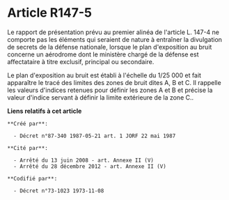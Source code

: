 # Article R147-5

Le rapport de présentation prévu au premier alinéa de l'article L. 147-4 ne comporte pas les éléments qui seraient de nature
à entraîner la divulgation de secrets de la défense nationale, lorsque le plan d'exposition au bruit concerne un aérodrome
dont le ministère chargé de la défense est affectataire à titre exclusif, principal ou secondaire.

Le plan d'exposition au bruit est établi à l'échelle du 1/25 000 et fait apparaître le tracé des limites des zones de bruit
dites A, B et C. Il rappelle les valeurs d'indices retenues pour définir les zones A et B et précise la valeur d'indice
servant à définir la limite extérieure de la zone C..

**Liens relatifs à cet article**

	**Créé par**:

	  - Décret n°87-340 1987-05-21 art. 1 JORF 22 mai 1987

	**Cité par**:

	  - Arrêté du 13 juin 2008 - art. Annexe II (V)
	  - Arrêté du 28 décembre 2012 - art. Annexe II (V)

	**Codifié par**:

	  - Décret n°73-1023 1973-11-08
